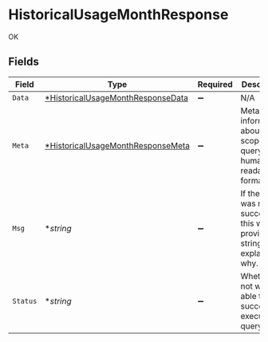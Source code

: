 # HistoricalUsageMonthResponse

OK


## Fields

| Field                                                                                        | Type                                                                                         | Required                                                                                     | Description                                                                                  |
| -------------------------------------------------------------------------------------------- | -------------------------------------------------------------------------------------------- | -------------------------------------------------------------------------------------------- | -------------------------------------------------------------------------------------------- |
| `Data`                                                                                       | [*HistoricalUsageMonthResponseData](../../models/shared/historicalusagemonthresponsedata.md) | :heavy_minus_sign:                                                                           | N/A                                                                                          |
| `Meta`                                                                                       | [*HistoricalUsageMonthResponseMeta](../../models/shared/historicalusagemonthresponsemeta.md) | :heavy_minus_sign:                                                                           | Meta information about the scope of the query in a human readable format.                    |
| `Msg`                                                                                        | **string*                                                                                    | :heavy_minus_sign:                                                                           | If the query was not successful, this will provide a string that explains why.               |
| `Status`                                                                                     | **string*                                                                                    | :heavy_minus_sign:                                                                           | Whether or not we were able to successfully execute the query.                               |